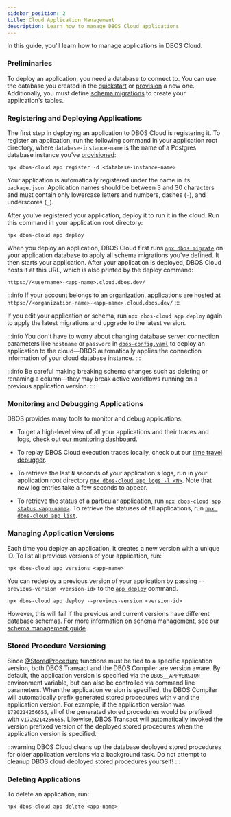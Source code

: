 ```yaml
---
sidebar_position: 2
title: Cloud Application Management
description: Learn how to manage DBOS Cloud applications
---
```


In this guide, you'll learn how to manage applications in DBOS Cloud.

### Preliminaries

To deploy an application, you need a database to connect to.
You can use the database you created in the [quickstart](../getting-started/quickstart.md) or [provision](./database-management.md#provisioning-database-instances) a new one.
Additionally, you must define [schema migrations](./database-management.md#database-schema-management) to create your application's tables.

### Registering and Deploying Applications

The first step in deploying an application to DBOS Cloud is registering it.
To register an application, run the following command in your application root directory, where `database-instance-name` is the name of a Postgres database instance you've [provisioned](./database-management.md#provisioning-database-instances):

```
npx dbos-cloud app register -d <database-instance-name>
```

Your application is automatically registered under the name in its `package.json`.
Application names should be between 3 and 30 characters and must contain only lowercase letters and numbers, dashes (`-`), and underscores (`_`).

After you've registered your application, deploy it to run it in the cloud.
Run this command in your application root directory:

```
npx dbos-cloud app deploy
```

When you deploy an application, DBOS Cloud first runs [`npx dbos migrate`](../api-reference/cli.md#npx-dbos-migrate) on your application database to apply all schema migrations you've defined.
It then starts your application.
After your application is deployed, DBOS Cloud hosts it at this URL, which is also printed by the deploy command:

```
https://<username>-<app-name>.cloud.dbos.dev/
```

:::info
If your account belongs to an [organization](./account-management.md#organization-management), applications are hosted at `https://<organization-name>-<app-name>.cloud.dbos.dev/`
:::

If you edit your application or schema, run `npx dbos-cloud app deploy` again to apply the latest migrations and upgrade to the latest version.

:::info
You don't have to worry about changing database server connection parameters like `hostname` or `password` in [`dbos-config.yaml`](../api-reference/configuration.md) to deploy an application to the cloud&#8212;DBOS automatically applies the connection information of your cloud database instance.
:::

:::info
Be careful making breaking schema changes such as deleting or renaming a column&#8212;they may break active workflows running on a previous application version.
:::

### Monitoring and Debugging Applications

DBOS provides many tools to monitor and debug applications:

- To get a high-level view of all your applications and their traces and logs, check out [our monitoring dashboard](./monitoring-dashboard).

- To replay DBOS Cloud execution traces locally, check out our [time travel debugger](./timetravel-debugging).

- To retrieve the last `N` seconds of your application's logs, run in your application root directory [`npx dbos-cloud app logs -l <N>`](../api-reference/cloud-cli.md#npx-dbos-cloud-app-logs). Note that new log entries take a few seconds to appear.

- To retrieve the status of a particular application, run [`npx dbos-cloud app status <app-name>`](../api-reference/cloud-cli.md#npx-dbos-cloud-app-status). To retrieve the statuses of all applications, run [`npx dbos-cloud app list`](../api-reference/cloud-cli.md#npx-dbos-cloud-app-list).

### Managing Application Versions

Each time you deploy an application, it creates a new version with a unique ID.
To list all previous versions of your application, run:

```
npx dbos-cloud app versions <app-name>
```

You can redeploy a previous version of your application by passing `--previous-version <version-id>` to the [`app deploy`](../api-reference/cloud-cli.md#npx-dbos-cloud-app-deploy) command.

```
npx dbos-cloud app deploy --previous-version <version-id>
```

However, this will fail if the previous and current versions have different database schemas.
For more information on schema management, see our [schema management guide](./database-management.md#database-schema-management).

### Stored Procedure Versioning

Since [@StoredProcedure](../tutorials/stored-proc-tutorial.md) functions must be tied to a specific application version, both DBOS Transact and the DBOS Compiler are version aware. 
By default, the application version is specified via the `DBOS__APPVERSION` environment variable, but can also be controlled via command line parameters.
When the application version is specified, the DBOS Compiler will automatically prefix generated stored procedures with `v` and the application version.
For example, if the application version was `1720214256655`, all of the generated stored procedures would be prefixed with `v1720214256655`.
Likewise, DBOS Transact will automatically invoked the version prefixed version of the deployed stored procedures when the application version is specified.

:::warning
DBOS Cloud cleans up the database deployed stored procedures for older application versions via a background task.
Do not attempt to cleanup DBOS cloud deployed stored procedures yourself!
:::

### Deleting Applications

To delete an application, run:

```
npx dbos-cloud app delete <app-name>
```
